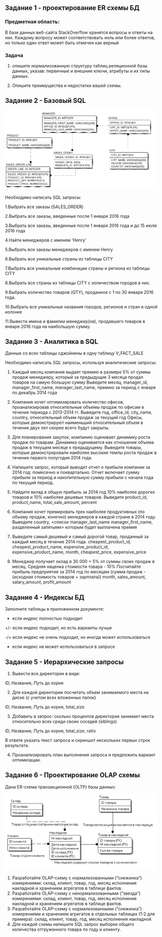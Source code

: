 ## Задание 1 - проектирование ER схемы БД

### Предметная область:

В базе данных веб-сайта StackOverflow хранятся вопросы и ответы на них.
Каждому вопросу может соответствовать ноль или более ответов, но только один ответ может быть отмечен как верный

### Задача

1. опишите нормализованную структуру таблиц реляционной базы данных, указав: первичные и внешние ключи, атрибуты и их типы данных.

2. Опишите преимущества и недостатки вашей схемы.


## Задание 2 - Базовый SQL

![image](./images/Task2_Scheme.png)

Необходимо написать SQL запросы:

1.Выбрать все заказы (SALES_ORDER)

2.Выбрать все заказы, введенные после 1 января 2016 года

3.Выбрать все заказы, введенные после 1 января 2016 года и до 15 июля 2016 года

4.Найти менеджеров с именем 'Henry'

5.Выбрать все заказы менеджеров с именем Henry

6.Выбрать все уникальные страны из таблицы CITY

7.Выбрать все уникальные комбинации страны и региона из таблицы CITY

8.Выбрать все страны из таблицы CITY с количеством городов в них.

9.Выбрать количество товаров (QTY), проданное с 1 по 30 января 2016 года.

10.Выбрать все уникальные названия городов, регионов и стран в одной колонке

11.Вывести имена и фамилии менеджер(ов), продавшего товаров в январе 2016 года на наибольшую сумму.


## Задание 3 - Аналитика в SQL

Данные со всех таблицы сджойнены в одну таблицу V_FACT_SALE

Необходимо написать SQL запросы, используя аналитические запросы:

1. Каждый месяц компания выдает премию в размере 5% от суммы продаж менеджеру, который за предыдущие 3 месяца продал товаров на самую большую сумму
   Выведите месяц, manager_id, manager_first_name, manager_last_name, премию за период с января по декабрь 2014 года

2. Компания хочет оптимизировать количество офисов, проанализировав относительные объемы продаж по офисам в течение периода с 2013-2014 гг.
   Выведите год, office_id, city_name, country, относительный объем продаж за текущий год
   Офисы, которые демонстрируют наименьший относительный объем в течение двух лет скорее всего будут закрыты.

3. Для планирования закупок, компанию оценивает динамику роста продаж по товарам.
   Динамика оценивается как отношение объема продаж в текущем месяце к предыдущему.
   Выведите товары, которые демонстрировали наиболее высокие темпы роста продаж в течение первого полугодия 2014 года.

4. Напишите запрос, который выводит отчет о прибыли компании за 2014 год: помесячно и поквартально.
   Отчет включает сумму прибыли за период и накопительную сумму прибыли с начала года по текущий период.

5. Найдите вклад в общую прибыль за 2014 год 10% наиболее дорогих товаров и 10% наиболее дешевых товаров.
   Выведите product_id, product_name, total_sale_amount, percent

6. Компания хочет премировать трех наиболее продуктивных (по объему продаж, конечно) менеджеров в каждой стране в 2014 году.
   Выведите country, <список manager_last_name manager_first_name, разделенный запятыми> которым будет выплачена премия

7. Выведите самый дешевый и самый дорогой товар, проданный за каждый месяц в течение 2014 года.
   cheapest_product_id, cheapest_product_name, expensive_product_id, expensive_product_name, month, cheapest_price, expensive_price

8. Менеджер получает оклад в 30 000 + 5% от суммы своих продаж в месяц. Средняя наценка стоимости товара - 10%
   Посчитайте прибыль предприятия за 2014 год по месяцам (сумма продаж - (исходная стоимость товаров + зарплата))
   month, sales_amount, salary_amount, profit_amount

## Задание 4 - Индексы БД

Заполните таблицы в приложенном документе:

+  если индекс полностью подходит

+/-  если индекс подходит, но есть варианты лучше

-/+  если индекс не очень подходит, но иногда может использоваться

-  если индекс не может использоваться в запросе


## Задание 5 - Иерархические запросы

1. Вывести все директории в виде:

ID, Название, Путь до корня

2. Для каждой директории посчитать объем занимаемого места на диске (с учетом всех вложенных папок)

ID, Название, Путь до корня, total_size

3. Добавить в запрос: сколько процентов директория занимает  места относительно всех среди своих соседей (siblings)

ID, Название, Путь до корня, total_size, ratio

В ответе указать текст запроса и скриншот нескольких первых строк результата.

4. Проанализировать план выполнения запроса и предложить вариант оптимизации.

## Задание 6 - Проектирование OLAP схемы

Дана ER-схема транзакционной (OLTP) базы данных:

![image](./images/Task6_Scheme.png)

1. Разработайте OLAP-схему с нормализованными (“снежинка”) измерениями: склад, клиент, товар, год, месяц исполнения накладной и хранением агрегатов в таблице фактов.
2. Разработайте OLAP-схему с ненормализованными (“звезда”) измерениями: склад, клиент, товар, год, месяц исполнения накладной и хранением агрегатов в таблице фактов.
3. Разработайте OLAP-схему с нормализованными (“снежинка”) измерениями и хранением агрегатов в отдельных таблицах (1-2 для примера): склад, клиент, товар, год, месяц исполнения накладной.
4. Для каждой схемы напишите SQL запрос выборки общего количества отгруженного товара по году и клиенту.